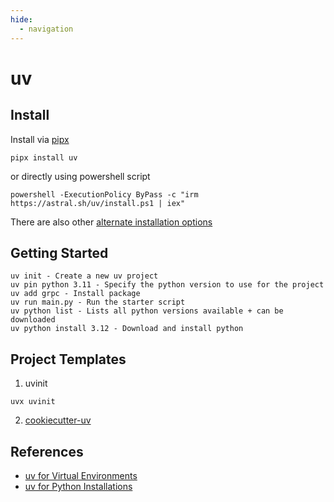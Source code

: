 ```yaml
---
hide:
  - navigation
---
```


# uv

## Install
Install via [pipx](/pipx)
```
pipx install uv
```
or directly using powershell script
```
powershell -ExecutionPolicy ByPass -c "irm https://astral.sh/uv/install.ps1 | iex"
```

There are also other [alternate installation options](https://docs.astral.sh/uv/getting-started/installation/)

## Getting Started
```
uv init - Create a new uv project
uv pin python 3.11 - Specify the python version to use for the project
uv add grpc - Install package
uv run main.py - Run the starter script
uv python list - Lists all python versions available + can be downloaded
uv python install 3.12 - Download and install python
```

## Project Templates
1. uvinit
```
uvx uvinit
```
2. [cookiecutter-uv](https://github.com/fpgmaas/cookiecutter-uv)

## References
- [uv for Virtual Environments](https://docs.astral.sh/uv/guides/projects/)
- [uv for Python Installations](https://docs.astral.sh/uv/guides/install-python/)